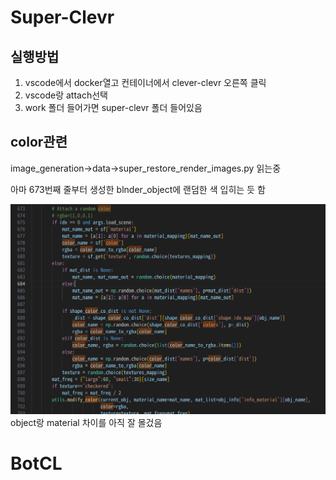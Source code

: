 # Super-Clevr

## 실행방법
1. vscode에서 docker열고 컨테이너에서 clever-clevr 오른쪽 클릭
2. vscode랑 attach선택
3. work 폴더 들어가면 super-clevr 폴더 들어있음

## color관련
image_generation->data->super_restore_render_images.py 읽는중

아마 673번째 줄부터 생성한 blnder_object에 랜덤한 색 입히는 듯 함

![model](./super_clevr_color.png)
object랑 material 차이를 아직 잘 몰겄음

# BotCL
